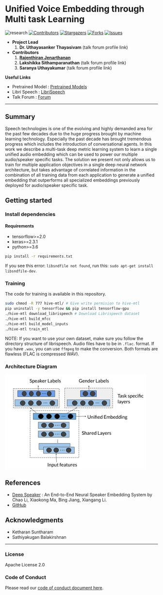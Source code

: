 #  Unified Voice Embedding through Multi task Learning

![research]
[![Contributors][contributors-shield]][contributors-url]
[![Stargazers][stars-shield]][stars-url]
[![Forks][forks-shield]][forks-url]
[![Issues][issues-shield]][issues-url] 



- <b>Project Lead</b>
    1. **Dr. Uthayasanker Thayasivam** (talk forum profile link)
- <b>Contributors</b>
    1. [**Rajenthiran Jenarthanan**](https://talk.aaivu.org/u/jenarthanan)
    2. **Lakshikka Sithamparanathan** (talk forum profile link)
    3. **Saranya Uthayakumar** (talk forum profile link)

<b>Useful Links </b>

- Pretrained Model : [Pretrained Models](https://drive.google.com/drive/folders/1Hw2BMs0clCrKoYIq0B0PWXnxuoVUPGci?usp=sharing)
- Libri Speech : [LibriSpeech](http://www.openslr.org/12/)
- Talk Forum : [Forum](https://talk.aaivu.org/t/hive-mtl-unified-voice-embedding-through-multi-task-learning/32)

---

## Summary

Speech technologies is one of the evolving and highly demanded area for the past few decades due to the huge progress brought by machine learning technology. Especially the past decade has brought tremendous progress which includes the introduction of conversational agents. In this work we describe a multi-task deep metric learning system to learn a single unified audio embedding which can be used to power our multiple audio/speaker specific tasks. The solution we present not only allows us to train for multiple application objectives in a single deep neural network architecture, but takes advantage of correlated information in the combination of all training data from each application to generate a unified embedding that outperforms all specialized embeddings previously deployed for audio/speaker specific task.

## Getting started
### Install dependencies
#### Requirements
- tensorflow>=2.0
- keras>=2.3.1
- python>=3.6
```bash
pip install -r requirements.txt
```

If you see this error: `libsndfile not found`, run this: `sudo apt-get install libsndfile-dev`.


### Training

The code for training is available in this repository.
```bash
sudo chmod -R 777 hive-mtl/ # Give write permision to hive-mtl
pip uninstall -y tensorflow && pip install tensorflow-gpu
./hive-mtl download_librispeech # Download Librispeech dataset
./hive-mtl build_mfcc
./hive-mtl build_model_inputs
./hive-mtl train_mtl
```
NOTE: If you want to use your own dataset, make sure you follow the directory structure of librispeech. Audio files have to be in `.flac`. format. If you have `.wav`, you can use `ffmpeg` to make the conversion. Both formats are flawless (FLAC is compressed WAV).


### Architecture Diagram

![Architecture Diagram](Architecture.png)


## References

* [Deep Speaker](https://arxiv.org/pdf/1705.02304.pdf) : An End-to-End Neural Speaker Embedding System by Chao Li, Xiaokong Ma, Bing Jiang, Xiangang Li.
* [GitHub](https://github.com/philipperemy/deep-speaker)
## Acknowledgments

* Ketharan Suntharam
* Sathiyakugan Balakirshnan

---

### License

Apache License 2.0

### Code of Conduct

Please read our [code of conduct document here](https://github.com/aaivu/aaivu-introduction/blob/master/docs/code_of_conduct.md).

[project]: https://img.shields.io/badge/-Project-blue
[research]: https://img.shields.io/badge/-Research-yellowgreen


[contributors-shield]: https://img.shields.io/github/contributors/aaivu/aaivu-unified-voice-embedding.svg?style=flat-square
[contributors-url]: https://github.com/aaivu/aaivu-unified-voice-embedding/graphs/contributors
[forks-shield]: https://img.shields.io/github/forks/aaivu/aaivu-unified-voice-embedding.svg?style=flat-square
[forks-url]: https://github.com/aaivu/aaivu-unified-voice-embedding/network/members
[stars-shield]: https://img.shields.io/github/stars/aaivu/aaivu-unified-voice-embedding.svg?style=flat-square
[stars-url]: https://github.com/aaivu/aaivu-unified-voice-embedding/stargazers
[issues-shield]: https://img.shields.io/github/issues/aaivu/aaivu-unified-voice-embedding.svg?style=flat-square
[issues-url]: https://github.com/aaivu/aaivu-unified-voice-embedding/issues

